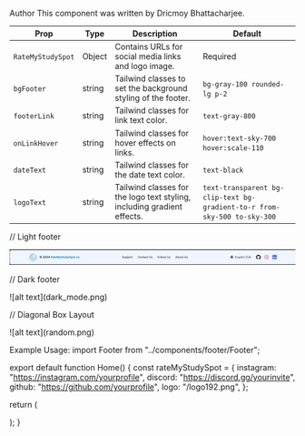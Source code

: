 Author
This component was written by Dricmoy Bhattacharjee.

| Prop               | Type     | Description                                                                | Default                |
|--------------------|----------|----------------------------------------------------------------------------|------------------------|
| `RateMyStudySpot`  | Object   | Contains URLs for social media links and logo image.                       | Required               |
| `bgFooter`         | string   | Tailwind classes to set the background styling of the footer.              | `bg-gray-100 rounded-lg p-2` |
| `footerLink`       | string   | Tailwind classes for link text color.                                      | `text-gray-800`        |
| `onLinkHover`      | string   | Tailwind classes for hover effects on links.                              | `hover:text-sky-700 hover:scale-110` |
| `dateText`         | string   | Tailwind classes for the date text color.                                  | `text-black`           |
| `logoText`         | string   | Tailwind classes for the logo text styling, including gradient effects.    | `text-transparent bg-clip-text bg-gradient-to-r from-sky-500 to-sky-300` |

// Light footer
    <Footer
    RateMyStudySpot={rateMyStudySpot}
    bgFooter="bg-blue-50 border border-blue-200 rounded-md p-4"
    footerLink="text-gray-900"
    onLinkHover="transition-all duration-300 ease-in-out hover:text-sky-600 hover:scale-105"
    dateText="text-black"
    logoText="relative text-transparent bg-clip-text bg-black hover:text-sky-600 hover:scale-105"
    />
![alt text](lightmode.png) 

// Dark footer
<Footer
  RateMyStudySpot={rateMyStudySpot}
  bgFooter="bg-gray-900 p-5 rounded-md border border-gray-800 shadow-md"
  footerLink="text-gray-300"
  onLinkHover="transition-all ease-in-out duration-300 hover:text-blue-500 hover:scale-110"
  dateText="text-gray-400"
  logoText="text-white font-bold hover:text-sky-500 transition duration-300"
/>
![alt text](dark_mode.png)

// Diagonal Box Layout
<Footer
  RateMyStudySpot={rateMyStudySpot}
  bgFooter="bg-white p-6 rounded-lg shadow-md relative overflow-hidden before:absolute before:top-0 before:right-80 before:w-[150%] before:h-full before:bg-gradient-to-br before:from-purple-300 before:to-sky-500 before:opacity-20 before:skew-y-6 before:transform before:translate-x-8"
  footerLink="text-gray-800"
  onLinkHover="hover:text-blue-500 hover:scale-105 transition"
  dateText="text-gray-600"
  logoText="text-gray-900 font-semibold"
/>
![alt text](random.png)

Example Usage: 
import Footer from "../components/footer/Footer";

export default function Home() {
  const rateMyStudySpot = {
    instagram: "https://instagram.com/yourprofile",
    discord: "https://discord.gg/yourinvite",
    github: "https://github.com/yourprofile",
    logo: "/logo192.png",
  };

  return (
    <main className="relative flex min-h-screen items-center justify-center overflow-x-hidden">
      <Footer
        RateMyStudySpot={rateMyStudySpot}
        bgFooter="bg-blue-50 border border-blue-200 rounded-md p-4"
        footerLink="text-gray-900"
        onLinkHover="transition-all duration-300 ease-in-out hover:text-sky-600 hover:scale-105"
        dateText="text-black"
        logoText="relative text-transparent bg-clip-text bg-black hover:text-sky-600 hover:scale-105"
      />
    </main>
  );
}
